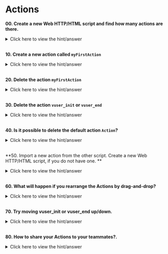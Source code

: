 # Actions

**00. Create a new Web HTTP/HTML script and find how many actions are there.**

<details><summary>Click here to view the hint/answer</summary>
<br/>
<p>
By default, Web HTTP/HTML script will have three actions: vuser_init, Action, and vuser_end.

![Record](/10-Actions/assets/00.jpg)

</p>
</details><br/>

**10. Create a new action called `myFirstAction`**
<details><summary>Click here to view the hint/answer</summary>
<br/>
<p>
Right click on `Actions` in the `Solution Explorer`, click on `Create new Action` and enter `myFirstAction`, and then click on `OK`.

</p>
</details><br/>

**20. Delete the action  `myFirstAction`**
<details><summary>Click here to view the hint/answer</summary>
<br/>
<p>
Right click on `myFirstAction`, and then click on `Delete Action` or select `myFirstAction` then press `Delete` key, then respond to the prompt.

</p>
</details><br/>

**30. Delete the action  `vuser_init` or `vuser_end`**
<details><summary>Click here to view the hint/answer</summary>
<br/>
<p>
You cannot delete the `vuser_init` and `vuser_end` actions.
</p>
</details><br/>

**40. Is it possible to delete the default action `Action`?**
<details>
<summary>Click here to view the hint/answer</summary>
<br/>
<p>
Yes, you can delete the default action `Action`.
</p>

![Record](/10-Actions/assets/40.jpg)

</details><br/>

**50. Import a new action from the other script. Create a new Web HTTP/HTML script, if you do not have one. **
<details>
<summary>Click here to view the hint/answer</summary>
<br/>
<p>
Right click on the `Actions` in `Solution Explorer` and then click on `Import Action` to follow the prompts.
</p>

![Record](/10-Actions/assets/50.jpg)

</details><br/>

**60. What will happen if you rearrange the Actions by drag-and-drop?**
<details>
<summary>Click here to view the hint/answer</summary>
<br/>
<p>
Moving actions within the Solution Explorer does not affect the run order. To reorder the actions during runtime, select `Runtime Settings > General > Run Logic`.
</p>

![Record](/10-Actions/assets/60.jpg)

</details><br/>

**70. Try moving vuser_init or vuser_end up/down.**
<details>
<summary>Click here to view the hint/answer</summary>
<br/>
<p>
It is not possible to move up/down for the actions: vuser_init and vuser_end.
</p>

</details><br/>

**80. How to share your Actions to your teammates?.**
<details>
<summary>Click here to view the hint/answer</summary>
<br/>
<p>
Navigate to the script folder location and zip  the desired actions and share it.

![Record](/10-Actions/assets/80.jpg)

</p>

</details><br/>